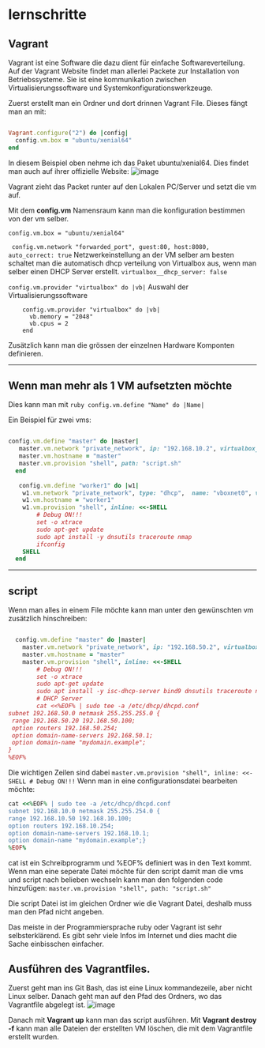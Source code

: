 # lernschritte

## Vagrant

Vagrant ist eine Software die dazu dient für einfache Softwareverteilung. Auf der Vagrant Website findet man allerlei Packete zur Installation von Betriebssysteme. Sie ist eine kommunikation zwischen Virtualisierungssoftware und Systemkonfigurationswerkzeuge. 

Zuerst erstellt man ein Ordner und dort drinnen Vagrant File. Dieses fängt man an mit:

```ruby

Vagrant.configure("2") do |config|
  config.vm.box = "ubuntu/xenial64"
end

```

In diesem Beispiel oben nehme ich das Paket ubuntu/xenial64.
Dies findet man auch auf ihrer offizielle Website:
![image](https://user-images.githubusercontent.com/89509863/133934602-d33b479a-b156-4f5d-96eb-6cb683dfa686.png)

Vagrant zieht das Packet runter auf den Lokalen PC/Server und setzt die vm auf.

Mit dem **config.vm** Namensraum kann man die konfiguration bestimmen von der vm selber.


``` config.vm.box = "ubuntu/xenial64" ``` 

``` config.vm.network "forwarded_port", guest:80, host:8080, auto_correct: true``` Netzwerkeinstellung an der VM selber am besten schaltet man die automatisch dhcp verteilung von Virtualbox aus, wenn man selber einen DHCP Server erstellt. ``` virtualbox__dhcp_server: false ``` 

``` config.vm.provider "virtualbox" do |vb| ``` Auswahl der Virtualisierungssoftware 

``` 
    config.vm.provider "virtualbox" do |vb|
      vb.memory = "2048"
      vb.cpus = 2
    end
```
Zusätzlich kann man die grössen der einzelnen Hardware Komponten definieren.

---
## Wenn man mehr als 1 VM aufsetzten möchte 

Dies kann man mit ```ruby config.vm.define "Name" do |Name| ```

Ein Beispiel für zwei vms:
```ruby

config.vm.define "master" do |master|
   master.vm.network "private_network", ip: "192.168.10.2", virtualbox__dhcp_server: false
   master.vm.hostname = "master"
   master.vm.provision "shell", path: "script.sh"
  end
  
   config.vm.define "worker1" do |w1|
    w1.vm.network "private_network", type: "dhcp",  name: "vboxnet0", virtualbox__dhcp_server: false
    w1.vm.hostname = "worker1"
    w1.vm.provision "shell", inline: <<-SHELL 
        # Debug ON!!!
        set -o xtrace
        sudo apt-get update
        sudo apt install -y dnsutils traceroute nmap       
        ifconfig
    SHELL
  end
  ```
---
## script

Wenn man alles in einem File möchte kann man unter den gewünschten vm zusätzlich hinschreiben:

```ruby

  config.vm.define "master" do |master|
    master.vm.network "private_network", ip: "192.168.50.2", virtualbox__dhcp_server: false
    master.vm.hostname = "master"
    master.vm.provision "shell", inline: <<-SHELL 
        # Debug ON!!!
        set -o xtrace
        sudo apt-get update
        sudo apt install -y isc-dhcp-server bind9 dnsutils traceroute nmap
        # DHCP Server
        cat <<%EOF% | sudo tee -a /etc/dhcp/dhcpd.conf
subnet 192.168.50.0 netmask 255.255.255.0 {
 range 192.168.50.20 192.168.50.100;
 option routers 192.168.50.254;
 option domain-name-servers 192.168.50.1;
 option domain-name "mydomain.example";
}
%EOF%

```
Die wichtigen Zeilen sind dabei ``` master.vm.provision "shell", inline: <<-SHELL # Debug ON!!! ```
Wenn man in eine configurationsdatei bearbeiten möchte:
```ruby
cat <<%EOF% | sudo tee -a /etc/dhcp/dhcpd.conf
subnet 192.168.10.0 netmask 255.255.254.0 {
range 192.168.10.50 192.168.10.100;
option routers 192.168.10.254;
option domain-name-servers 192.168.10.1;
option domain-name "mydomain.example";}
%EOF%
```
cat ist ein Schreibprogramm und %EOF% definiert was in den Text kommt.
Wenn man eine seperate Datei möchte für den script damit man die vms und script nach belieben wechseln kann man den folgenden code hinzufügen:
```master.vm.provision "shell", path: "script.sh" ```

Die script Datei ist im gleichen Ordner wie die Vagrant Datei, deshalb muss man den Pfad nicht angeben.

Das meiste in der Programmiersprache ruby oder Vagrant ist sehr selbsterklärend. Es gibt sehr viele Infos im Internet und dies macht die Sache einbisschen einfacher.

## Ausführen des Vagrantfiles.

Zuerst geht man ins Git Bash, das ist eine Linux kommandezeile, aber nicht Linux selber.
Danach geht man auf den Pfad des Ordners, wo das Vagrantfile abgelegt ist.
![image](https://user-images.githubusercontent.com/89509863/134297257-66c6beb0-3db4-4fe9-ac85-9d92c1997a1a.png)

Danach mit **Vagrant up** kann man das script ausführen.
Mit **Vagrant destroy -f** kann man alle Dateien der erstellten VM löschen, die mit dem Vagrantfile erstellt wurden.
